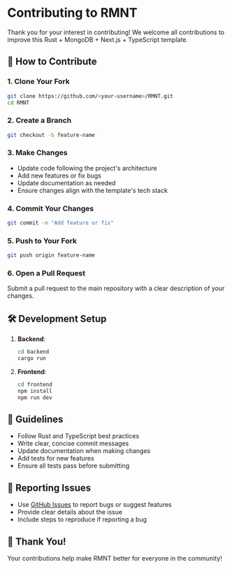 # Contributing to RMNT

Thank you for your interest in contributing! We welcome all contributions to improve this Rust + MongoDB + Next.js + TypeScript template.

## 🚀 How to Contribute

### 1. Clone Your Fork

```bash
git clone https://github.com/<your-username>/RMNT.git
cd RMNT
```

### 2. Create a Branch

```bash
git checkout -b feature-name
```

### 3. Make Changes

- Update code following the project's architecture
- Add new features or fix bugs
- Update documentation as needed
- Ensure changes align with the template's tech stack

### 4. Commit Your Changes

```bash
git commit -m "Add feature or fix"
```

### 5. Push to Your Fork

```bash
git push origin feature-name
```

### 6. Open a Pull Request

Submit a pull request to the main repository with a clear description of your changes.

## 🛠️ Development Setup

1. **Backend**:
   ```bash
   cd backend
   cargo run
   ```

2. **Frontend**:
   ```bash
   cd frontend
   npm install
   npm run dev
   ```

## 📝 Guidelines

- Follow Rust and TypeScript best practices
- Write clear, concise commit messages
- Update documentation when making changes
- Add tests for new features
- Ensure all tests pass before submitting

## 🐛 Reporting Issues

- Use [GitHub Issues](https://github.com/SHA888/RMNT/issues) to report bugs or suggest features
- Provide clear details about the issue
- Include steps to reproduce if reporting a bug

## 🙏 Thank You!

Your contributions help make RMNT better for everyone in the community!
